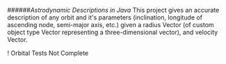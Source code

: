 ######*Astrodynamic Descriptions in Java*
This project gives an accurate description of any orbit and it's parameters (inclination, longitude of ascending node, semi-major axis, etc.) given a radius Vector (of custom object type Vector representing a three-dimensional vector), and velocity Vector.

! Orbital Tests Not Complete
